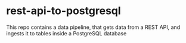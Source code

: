 # rest-api-to-postgresql
This repo contains a data pipeline, that gets data from a REST API, and ingests it to tables inside a PostgreSQL database
